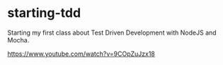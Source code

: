 # starting-tdd
Starting my first class about Test Driven Development with NodeJS and Mocha.

https://www.youtube.com/watch?v=9COpZuJzx18
